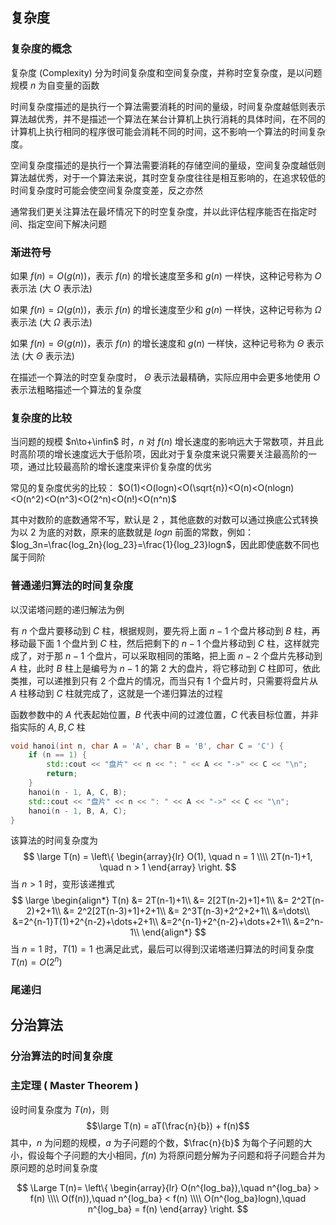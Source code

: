 ## 复杂度
### 复杂度的概念
复杂度 (Complexity) 分为时间复杂度和空间复杂度，并称时空复杂度，是以问题规模 $n$ 为自变量的函数

时间复杂度描述的是执行一个算法需要消耗的时间的量级，时间复杂度越低则表示算法越优秀，并不是描述一个算法在某台计算机上执行消耗的具体时间，在不同的计算机上执行相同的程序很可能会消耗不同的时间，这不影响一个算法的时间复杂度。

空间复杂度描述的是执行一个算法需要消耗的存储空间的量级，空间复杂度越低则算法越优秀，对于一个算法来说，其时空复杂度往往是相互影响的，在追求较低的时间复杂度时可能会使空间复杂度变差，反之亦然

通常我们更关注算法在最坏情况下的时空复杂度，并以此评估程序能否在指定时间、指定空间下解决问题
### 渐进符号
如果 $f(n) = O(g(n))$，表示 $f(n)$ 的增长速度至多和 $g(n)$ 一样快，这种记号称为 $O$ 表示法 (大 $O$ 表示法)

如果 $f(n) = \Omega(g(n))$，表示 $f(n)$ 的增长速度至少和 $g(n)$ 一样快，这种记号称为 $\Omega$ 表示法 (大 $\Omega$ 表示法)

如果 $f(n) = \Theta(g(n))$，表示 $f(n)$ 的增长速度和 $g(n)$ 一样快，这种记号称为 $\Theta$ 表示法 (大 $\Theta$ 表示法)

在描述一个算法的时空复杂度时， $\Theta$ 表示法最精确，实际应用中会更多地使用 $O$ 表示法粗略描述一个算法的复杂度
### 复杂度的比较
当问题的规模 $n\to+\infin$ 时，$n$ 对 $f(n)$ 增长速度的影响远大于常数项，并且此时高阶项的增长速度远大于低阶项，因此对于复杂度来说只需要关注最高阶的一项，通过比较最高阶的增长速度来评价复杂度的优劣

常见的复杂度优劣的比较：
$O(1)<O(logn)<O(\sqrt{n})<O(n)<O(nlogn)<O(n^2)<O(n^3)<O(2^n)<O(n!)<O(n^n)$

其中对数阶的底数通常不写，默认是 $2$ ，其他底数的对数可以通过换底公式转换为以 $2$ 为底的对数，原来的底数就是 $logn$ 前面的常数，例如：$log_3n=\frac{log_2n}{log_23}=\frac{1}{log_23}logn$，因此即使底数不同也属于同阶
### 普通递归算法的时间复杂度
以汉诺塔问题的递归解法为例

有 $n$ 个盘片要移动到 $C$ 柱，根据规则，要先将上面 $n-1$ 个盘片移动到 $B$ 柱，再移动最下面 $1$ 个盘片到 $C$ 柱，然后把剩下的 $n-1$ 个盘片移动到 $C$ 柱，这样就完成了，对于那 $n-1$ 个盘片，可以采取相同的策略，把上面 $n-2$ 个盘片先移动到 $A$ 柱，此时 $B$ 柱上是编号为 $n-1$ 的第 $2$ 大的盘片，将它移动到 $C$ 柱即可，依此类推，可以递推到只有 $2$ 个盘片的情况，而当只有 $1$ 个盘片时，只需要将盘片从 $A$ 柱移动到 $C$ 柱就完成了，这就是一个递归算法的过程

函数参数中的 $A$ 代表起始位置，$B$ 代表中间的过渡位置，$C$ 代表目标位置，并非指实际的 $A, B, C$ 柱
```cpp
void hanoi(int n, char A = 'A', char B = 'B', char C = 'C') {
    if (n == 1) {
        std::cout << "盘片" << n << ": " << A << "->" << C << "\n";
        return;
    }
    hanoi(n - 1, A, C, B);
    std::cout << "盘片" << n << ": " << A << "->" << C << "\n";
    hanoi(n - 1, B, A, C);
}
```
该算法的时间复杂度为
$$
\large
T(n) = 
\left\{
    \begin{array}{lr}
    O(1), \quad n = 1  \\\\
    2T(n-1)+1, \quad n > 1
    \end{array}
\right.
$$
当 $n>1$ 时，变形该递推式
$$
\large
\begin{align*}
T(n)
&= 2T(n-1)+1\\ 
&= 2[2T(n-2)+1]+1\\
&= 2^2T(n-2)+2+1\\
&= 2^2[2T(n-3)+1]+2+1\\
&= 2^3T(n-3)+2^2+2+1\\
&=\dots\\
&=2^{n-1}T(1)+2^{n-2}+\dots+2+1\\
&=2^{n-1}+2^{n-2}+\dots+2+1\\
&=2^n-1\\
\end{align*}
$$
当 $n=1$ 时，$T(1)=1$ 也满足此式，最后可以得到汉诺塔递归算法的时间复杂度 $T(n) = O(2^n)$
### 尾递归
## 分治算法
### 分治算法的时间复杂度
### 主定理 ( Master Theorem )
设时间复杂度为 $T(n)$，则 
$$\large T(n) = aT(\frac{n}{b}) + f(n)$$
其中，$n$ 为问题的规模，$a$ 为子问题的个数，$\frac{n}{b}$ 为每个子问题的大小，假设每个子问题的大小相同，$f(n)$ 为将原问题分解为子问题和将子问题合并为原问题的总时间复杂度

$$
\Large
T(n)=
\left\{
    \begin{array}{lr}
    O(n^{log_ba}),\quad n^{log_ba} > f(n) \\\\
    O(f(n)),\quad n^{log_ba} < f(n) \\\\
    O(n^{log_ba}logn),\quad n^{log_ba} = f(n)
    \end{array}
\right.
$$